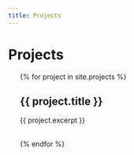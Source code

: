 ```yaml
---
title: Projects
---
```

<h1>Projects</h1>

<ul>
  {% for project in site.projects %}
      <h2>{{ project.title }}</h2>
      <p>{{ project.excerpt }}</p>
      <br>
  {% endfor %}
</ul>
